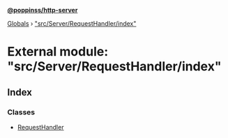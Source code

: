 **[@poppinss/http-server](../README.md)**

[Globals](../README.md) › ["src/Server/RequestHandler/index"](_src_server_requesthandler_index_.md)

# External module: "src/Server/RequestHandler/index"

## Index

### Classes

* [RequestHandler](../classes/_src_server_requesthandler_index_.requesthandler.md)